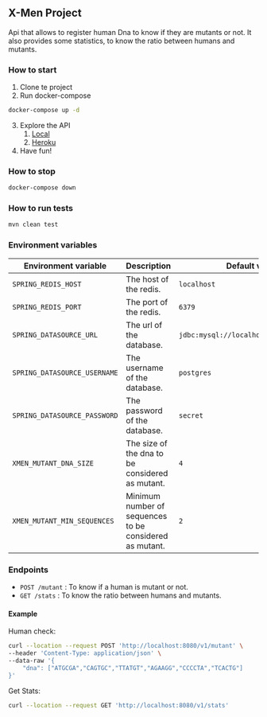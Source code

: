 ## X-Men Project
Api that allows to register human Dna to know if they are mutants or not.
It also provides some statistics, to know the ratio between humans and mutants.

### How to start
1. Clone te project
2. Run docker-compose
```sh
docker-compose up -d
```
3. Explore the API
   1. [Local](http://localhost:8080/swagger-ui.html)
   2. [Heroku](https://api-x-men.herokuapp.com/swagger-ui/index.html)
4. Have fun!

### How to stop
```sh
docker-compose down
```

### How to run tests
```sh
mvn clean test
```

### Environment variables
Environment variable | Description | Default value
--- | --- | ---
`SPRING_REDIS_HOST` | The host of the redis. | `localhost`
`SPRING_REDIS_PORT` | The port of the redis. | `6379`
`SPRING_DATASOURCE_URL` | The url of the database. | `jdbc:mysql://localhost:3306/postgres`
`SPRING_DATASOURCE_USERNAME` | The username of the database. | `postgres`
`SPRING_DATASOURCE_PASSWORD` | The password of the database. | `secret`
`XMEN_MUTANT_DNA_SIZE` | The size of the dna to be considered as mutant. | `4`
`XMEN_MUTANT_MIN_SEQUENCES` | Minimum number of sequences to be considered as mutant. | `2`

### Endpoints
- `POST /mutant` : To know if a human is mutant or not.
- `GET /stats` : To know the ratio between humans and mutants.

#### Example
Human check:
```sh
curl --location --request POST 'http://localhost:8080/v1/mutant' \
--header 'Content-Type: application/json' \
--data-raw '{
    "dna": ["ATGCGA","CAGTGC","TTATGT","AGAAGG","CCCCTA","TCACTG"]
}'
```
Get Stats:
```sh
curl --location --request GET 'http://localhost:8080/v1/stats'
```
